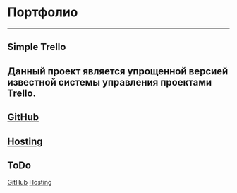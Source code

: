 # Портфолио
---
## Simple Trello
Данный проект является упрощенной версией известной системы управления проектами Trello.
---
[GitHub](https://github.com/RKolbnev/simple_Trello)
---
[Hosting](https://simpletrello-88eaf.web.app/)
---
## ToDo
[GitHub](https://github.com/RKolbnev/ToDo_JS)
[Hosting](https://todo-59b4a.web.app/)
